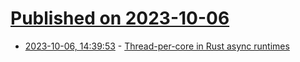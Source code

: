 # [Published on 2023-10-06](index.md)

* [2023-10-06, 14:39:53](https://lobste.rs/s/wimbwn/thread_per_core_rust_async_runtimes) - [Thread-per-core in Rust async runtimes](https://without.boats/blog/thread-per-core/)

